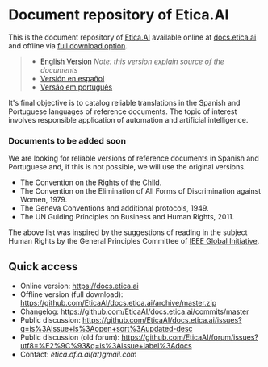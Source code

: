 # Document repository of Etica.AI
This is the document repository of [Etica.AI](https://etica.ai) available
online at [docs.etica.ai](https://docs.etica.ai) and offline via
[full download option](https://github.com/EticaAI/docs.etica.ai/archive/master.zip).

> - [English Version](en/) _Note: this version explain source of the documents_
> - [Versión en español](es/)
> - [Versão em português](pt/)

It's final objective is to catalog reliable translations in the Spanish and
Portuguese languages of reference documents. The topic of interest involves
responsible application of automation and artificial intelligence.

### Documents to be added soon
We are looking for reliable versions of reference documents in Spanish and
Portuguese and, if this is not possible, we will use the original versions.

<!--
- The International Covenant on Civil and Political Rights, 1966.
- The International Covenant on Economic, Social and Cultural Rights, 1966.
- The International Convention on the Elimination of All Forms of Racial Discrimination, 1965.
- The Convention on the Rights of Persons with Disabilities, 2006.
- IRTF’s Research into Human Rights Protocol Considerations.
-->

- The Convention on the Rights of the Child.
- The Convention on the Elimination of All Forms of Discrimination against Women, 1979.
- The Geneva Conventions and additional protocols, 1949.
- The UN Guiding Principles on Business and Human Rights, 2011.

The above list was inspired by the suggestions of reading in the subject
Human Rights by the General Principles Committee of
[IEEE Global Initiative](https://ethicsinaction.ieee.org/).

## Quick access

- Online version: <https://docs.etica.ai>
- Offline version (full download): <https://github.com/EticaAI/docs.etica.ai/archive/master.zip>
- Changelog: <https://github.com/EticaAI/docs.etica.ai/commits/master>
- Public discussion: <https://github.com/EticaAI/docs.etica.ai/issues?q=is%3Aissue+is%3Aopen+sort%3Aupdated-desc>
- Public discussion (old forum): <https://github.com/EticaAI/forum/issues?utf8=%E2%9C%93&q=is%3Aissue+label%3Adocs>
- Contact: _etica.of.a.ai(at)gmail.com_
